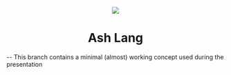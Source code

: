 <p align="center">
  <img src="https://avatars.githubusercontent.com/u/110131332?s=200&v=4">
</p>
<h1 align="center">Ash Lang</h1>

 -- This branch contains a minimal (almost) working concept used during the presentation
